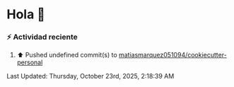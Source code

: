 # Hola 👋 

### :zap: Actividad reciente

<!--RECENT_ACTIVITY:start-->
1. ⬆️ Pushed undefined commit(s) to [matiasmarquez051094/cookiecutter-personal](https://github.com/matiasmarquez051094/cookiecutter-personal)<br>
<!--RECENT_ACTIVITY:end-->


<!--RECENT_ACTIVITY:last_update-->
Last Updated: Thursday, October 23rd, 2025, 2:18:39 AM
<!--RECENT_ACTIVITY:last_update_end-->
